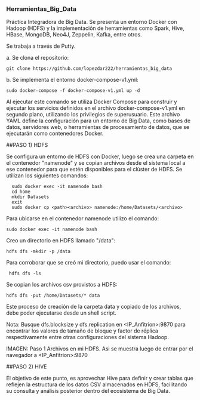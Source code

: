 ### Herramientas_Big_Data
Práctica Integradora de Big Data. 
Se presenta un entorno Docker con Hadoop (HDFS) y la implementación de herramientas como Spark, Hive, HBase, MongoDB, Neo4J, Zeppelin, Kafka, entre otros. 

Se trabaja a través de Putty.

a. Se clona el repositorio:

   ``` git clone https://github.com/lopezdar222/herramientas_big_data ```

b. Se implementa el entorno docker-compose-v1.yml:

   ``` sudo docker-compose -f docker-compose-v1.yml up -d ```


Al ejecutar este comando se utiliza Docker Compose para construir y ejecutar los servicios definidos en el archivo docker-compose-v1.yml en segundo plano, utilizando los privilegios de superusuario. Este archivo YAML define la configuración para un entorno de Big Data, como bases de datos, servidores web, o herramientas de procesamiento de datos, que se ejecutarán como contenedores Docker.

##PASO 1) HDFS

Se configura un entorno de HDFS con Docker, luego se crea una carpeta en el contenedor "namenode" y se copian archivos desde el sistema local a ese contenedor para que estén disponibles para el clúster de HDFS. Se utilizan los siguientes comandos:

```
  sudo docker exec -it namenode bash
  cd home
  mkdir Datasets
  exit
  sudo docker cp <path><archivo> namenode:/home/Datasets/<archivo>
``` 

Para ubicarse en el contenedor namenode utilizo el comando:

 ``` sudo docker exec -it namenode bash ```

Creo un directorio en HDFS llamado "/data":

 ``` hdfs dfs -mkdir -p /data ```

Para corroborar que se creó mi directorio, puedo usar el comando:

  ```  hdfs dfs -ls ```

Se copian los archivos csv provistos a HDFS:

 ``` hdfs dfs -put /home/Datasets/* data ```


Este proceso de creación de la carpeta data y copiado de los archivos, debe poder ejecutarse desde un shell script.

Nota: Busque dfs.blocksize y dfs.replication en <IP_Anfitrion>:9870 para encontrar los valores de tamaño de bloque y factor de réplica respectivamente entre otras configuraciones del sistema Hadoop.

IMAGEN: Paso 1 Archivos en mi HDFS. Asi se muestra luego de entrar por el navegador a <IP_Anfitrion>:9870

##PASO 2) HIVE

El objetivo de este punto, es aprovechar Hive para definir y crear tablas que reflejen la estructura de los datos CSV almacenados en HDFS, facilitando su consulta y análisis posterior dentro del ecosistema de Big Data.
